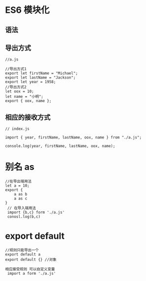 # ES6 模块化

## 语法

## 导出方式

```
//a.js

//导出方式1
export let firstName = "Michael";
export let lastName = "Jackson";
export let year = 1958;
//导出方式2
let oox = 10;
let name = "小明";
export { oox, name };
```

## 相应的接收方式

```
// index.js

import { year, firstName, lastName, oox, name } from "./a.js";

console.log(year, firstName, lastName, oox, name);
```

# 别名 as

```
//在导出端用法
let a = 10;
export {
    a as b
    a as c
}
 // 在导入端用法
 import {b,c} form './a.js'
 conosl.log(b,c)
```

# export default

```
//规则只能导出一个
export default a
export default {} //对象

相应接受规则 可以自定义变量
 import a form './a.js'
```
